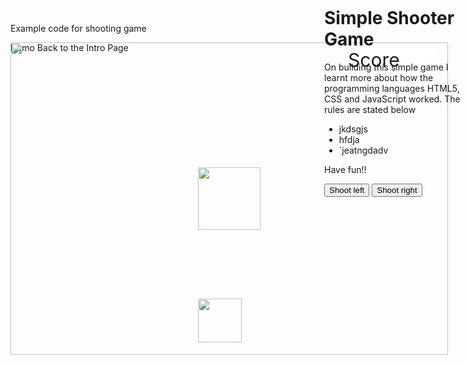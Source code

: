 Example code for shooting game

<!DOCTYPE html>
<html>
<head><title>Simple Game</title></head>

<style>
#score{
background-color: white;
height:50px;
width:140px;
top:10px;
left:540px;
font-size:30px;
}
#board{
position:absolute;
width:5000px;
height:300px;
}
#background{
position:absolute;
width:700px;
height:500px;
}
#ball{
position:absolute;
width:70px;
height:70px;
top: 410px;
left: 300px;
}
#goalie{
position:absolute;
width:100px;
top:200px;
left:300px;
}
#rules{
position:absolute;
top:0px;
left:730px;
}
</style>

<body>
<div id="board">
<img id="background" src="img/background.jpg" />
<img id="ball" src="img/ball.jpg"/>
<img id="goalie" src="img/goalie.jpg"/>
<div id="score" style="position:absolute;" >Score</div>
</div>
<div id="rules" style="position:absolute;" >

<h1>Simple Shooter Game</h1>

<p>On building this simple game I learnt more about how the programming languages HTML5, CSS and JavaScript worked. The rules are stated below<p>

<ul>
<li>jkdsgjs</li>
<li>hfdja</li>
<li>`jeatngdadv</li>
</ul>

<p>Have fun!!</p>


<button onclick="shootLeft()" style="top:400px; left:100px;" type="leftButton">Shoot left</button>
<button onclick="shootRight()" style="top:400px; left:200px;" type="rightButton">Shoot right</button>

<div>
<p id="gameover"></p>
</div>
</div>

<script>
var ball = null;
var x = 1;
var score = 0;
document.getElementById('score').innerHTML = '0';
var animate;
ball = document.getElementById('ball');

function shootLeft(){
var ran = Math.random();

while(parseInt(ball.style.top) != 300){
ball.style.left = parseInt(ball.style.left) - 1 + 'px';
ball.style.top = parseInt(ball.style.top) - 1 + 'px';
animate = setTimeout(shootLeft,20);
}
if(ran<0.3){
score = score + 1;
document.getElementById('score').innerHTML = score;
}
else{
document.getElementById('score').innerHTML = score;
}
x++;
if(x==10){
document.getElementById('gameover').innerHTML = "Game over! You got a score of " + score;
}
ball.style.left = '300px';
ball.style.top = '410px';
}

function shootRight(){
van ran = Math.random();

while(parseInt(ball.style.top != 300){
ball.style.left = parseInt(ball.style.left) + 1 + 'px';
ball.style.top = parseInt(ball.style.top) - 1 + 'px';
animate = setTimeout(shootRight,20);
}
if(ran>0.7){
score = score + 1;
document.getElementById('score').innerHTML = score;
}
else{
document.getElementById('score').innerHTML = score;
}
x++;
if(x==10){
document.getElementById('gameover').innerHTML = "Game over! You got a score of " + score;
}
ball.style.left = '300px';
ball.style.top = '410px';
}

}


</script>

</body>


</html>
Demo
Back to the Intro Page
